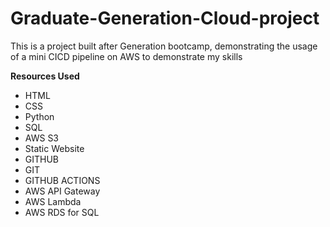 # Graduate-Generation-Cloud-project
This is a project built after Generation bootcamp, demonstrating the usage of a mini CICD pipeline on AWS to demonstrate my skills

**Resources Used**  

* HTML
* CSS
* Python
* SQL
* AWS S3
* Static Website
* GITHUB
* GIT
* GITHUB ACTIONS
* AWS API Gateway
* AWS Lambda
* AWS RDS for SQL
  
